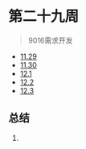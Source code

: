 # 第二十九周

> 9016需求开发

- [11.29](11.29.md)
- [11.30](11.30.md)
- [12.1](12.1.md)
- [12.2](12.2.md)
- [12.3](12.3.md)

## 总结

1. 

